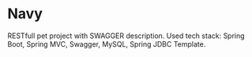 # Navy
RESTfull pet project with SWAGGER description.
Used tech stack: Spring Boot, Spring MVC, Swagger, MySQL, Spring JDBC Template.
